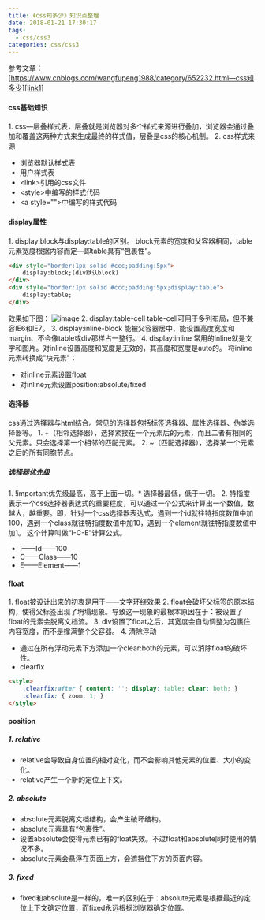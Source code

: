 ```yaml
---
title: 《css知多少》知识点整理
date: 2018-01-21 17:30:17
tags:
  - css/css3
categories: css/css3
---
```



参考文章：[https://www.cnblogs.com/wangfupeng1988/category/652232.html—css知多少][link1]

[link1]:https://www.cnblogs.com/wangfupeng1988/category/652232.html "css知多少"

#### css基础知识
1.&nbsp;css—层叠样式表，层叠就是浏览器对多个样式来源进行叠加，浏览器会通过叠加和覆盖这两种方式来生成最终的样式值，层叠是css的核心机制。
2.&nbsp;css样式来源
- 浏览器默认样式表
- 用户样式表
- &lt;link&gt;引用的css文件
- &lt;style&gt;中编写的样式代码
- &lt;a style=""&gt;中编写的样式代码

#### display属性
1.&nbsp;display:block与display:table的区别。
block元素的宽度和父容器相同，table元素宽度根据内容而定—即table具有“包裹性”。
```html
<div style="border:1px solid #ccc;padding:5px">
    display:block;(div默认block)
</div>
<div style="border:1px solid #ccc;padding:5px;display:table">
    display:table;
</div>
```
效果如下图：
![image](http://images.cnitblog.com/blog/138012/201502/090822225585144.png)
2.&nbsp;display:table-cell
table-cell可用于多列布局，但不兼容IE6和IE7。
3.&nbsp;display:inline-block
能被父容器居中、能设置高度宽度和margin、不会像table或div那样占一整行。
4.&nbsp;display:inline
常用的inline就是文字和图片。对inline设置高度和宽度是无效的，其高度和宽度是auto的。
将inline元素转换成"块元素"：
+ 对inline元素设置float
+ 对inline元素设置position:absolute/fixed

#### 选择器
css通过选择器与html结合。常见的选择器包括标签选择器、属性选择器、伪类选择器等。
1.&nbsp;+（相邻选择器），选择紧接在一个元素后的元素，而且二者有相同的父元素。只会选择第一个相邻的匹配元素。
2.&nbsp;~（匹配选择器），选择某一个元素之后的所有同胞节点。
##### 选择器优先级
1.&nbsp;!important优先级最高，高于上面一切。* 选择器最低，低于一切。
2.&nbsp;特指度表示一个css选择器表达式的重要程度，可以通过一个公式来计算出一个数值，数越大，越重要。即，针对一个css选择器表达式，遇到一个id就往特指度数值中加100，遇到一个class就往特指度数值中加10，遇到一个element就往特指度数值中加1。
这个计算叫做“I-C-E”计算公式。
+ I——Id——100
+ C——Class——10
+ E——Element——1

#### float
1.&nbsp;float被设计出来的初衷是用于——文字环绕效果
2.&nbsp;float会破坏父标签的原本结构，使得父标签出现了坍塌现象。导致这一现象的最根本原因在于：被设置了float的元素会脱离文档流。
3.&nbsp;div设置了float之后，其宽度会自动调整为包裹住内容宽度，而不是撑满整个父容器。
4.&nbsp;清除浮动
+ 通过在所有浮动元素下方添加一个clear:both的元素，可以消除float的破坏性。
+ clearfix
```html
<style>
    .clearfix:after { content: ''; display: table; clear: both; }
    .clearfix: { zoom: 1; }
</style>
```

#### position
##### 1.&nbsp;relative
+ relative会导致自身位置的相对变化，而不会影响其他元素的位置、大小的变化。
+ relative产生一个新的定位上下文。

##### 2.&nbsp;absolute
+ absolute元素脱离文档结构，会产生破坏结构。
+ absolute元素具有“包裹性”。
+ 设置absolute会使得元素已有的float失效。不过float和absolute同时使用的情况不多。
+ absolute元素会悬浮在页面上方，会遮挡住下方的页面内容。

##### 3.&nbsp;fixed
+ fixed和absolute是一样的，唯一的区别在于：absolute元素是根据最近的定位上下文确定位置，而fixed永远根据浏览器确定位置。
